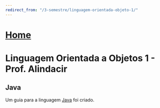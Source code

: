 ```yaml
---
redirect_from: "/3-semestre/linguagem-orientada-objeto-1/"
---
```


# [Home](/engenharia-de-computacao/)

# Linguagem Orientada a Objetos 1 - Prof. Alindacir

## Java

Um guia para a linguagem [Java](java/JAVA.md) foi criado.
